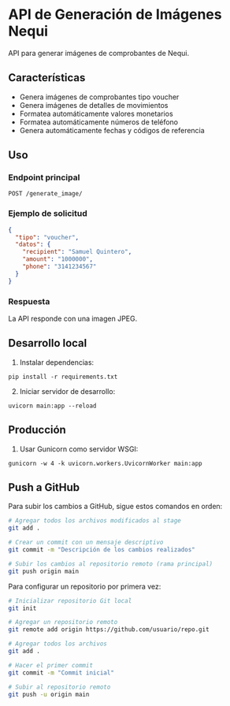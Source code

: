 # API de Generación de Imágenes Nequi

API para generar imágenes de comprobantes de Nequi.

## Características

- Genera imágenes de comprobantes tipo voucher
- Genera imágenes de detalles de movimientos
- Formatea automáticamente valores monetarios
- Formatea automáticamente números de teléfono
- Genera automáticamente fechas y códigos de referencia

## Uso

### Endpoint principal

```
POST /generate_image/
```

### Ejemplo de solicitud

```json
{
  "tipo": "voucher",
  "datos": {
    "recipient": "Samuel Quintero",
    "amount": "1000000",
    "phone": "3141234567"
  }
}
```

### Respuesta

La API responde con una imagen JPEG.

## Desarrollo local

1. Instalar dependencias:
```
pip install -r requirements.txt
```

2. Iniciar servidor de desarrollo:
```
uvicorn main:app --reload
```

## Producción

1. Usar Gunicorn como servidor WSGI:
```
gunicorn -w 4 -k uvicorn.workers.UvicornWorker main:app
```

## Push a GitHub

Para subir los cambios a GitHub, sigue estos comandos en orden:

```bash
# Agregar todos los archivos modificados al stage
git add .

# Crear un commit con un mensaje descriptivo
git commit -m "Descripción de los cambios realizados"

# Subir los cambios al repositorio remoto (rama principal)
git push origin main
```

Para configurar un repositorio por primera vez:

```bash
# Inicializar repositorio Git local
git init

# Agregar un repositorio remoto
git remote add origin https://github.com/usuario/repo.git

# Agregar todos los archivos
git add .

# Hacer el primer commit
git commit -m "Commit inicial"

# Subir al repositorio remoto
git push -u origin main
``` 
